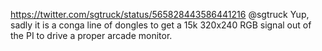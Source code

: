 https://twitter.com/sgtruck/status/565828443586441216 @sgtruck Yup, sadly it is a conga line of dongles to get a 15k 320x240 RGB signal out of the PI to drive a proper arcade monitor.
